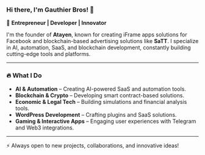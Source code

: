 ### Hi there, I'm Gauthier Bros! 👋

🚀 **Entrepreneur | Developer | Innovator**

I'm the founder of **Atayen**, known for creating iFrame apps solutions for Facebook and blockchain-based advertising solutions like **SaTT**. I specialize in AI, automation, SaaS, and blockchain development, constantly building cutting-edge tools and platforms.

---

### 🔥 What I Do
- **AI & Automation** – Creating AI-powered SaaS and automation tools.
- **Blockchain & Crypto** – Developing smart contract-based solutions.
- **Economic & Legal Tech** – Building simulations and financial analysis tools.
- **WordPress Development** – Crafting plugins and SaaS solutions.
- **Gaming & Interactive Apps** – Engaging user experiences with Telegram and Web3 integrations.

---


⚡ Always open to new projects, collaborations, and innovative ideas!
